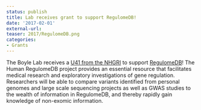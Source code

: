 ```yaml
---
status: publish
title: Lab receives grant to support RegulomeDB!
date: '2017-02-01'
external-url:
teaser: 2017/RegulomeDB.png
categories:
- Grants
---
```


The Boyle Lab receives a <a href="https://projectreporter.nih.gov/project_info_description.cfm?aid=9209087&icde=32913408">U41 from the NHGRI</a> to support <a href="http://www.regulomedb.org/">RegulomeDB</a>! The Human RegulomeDB project provides an essential resource that facilitates medical research and exploratory investigations of gene regulation. Researchers will be able to compare variants identified from personal genomes and large scale sequencing projects as well as GWAS studies to the wealth of information in RegulomeDB, and thereby rapidly gain knowledge of non-exomic information.
